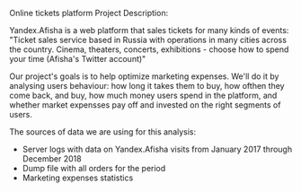 Online tickets  platform
Project Description:

Yandex.Afisha is a web platform that sales tickets for many kinds of events:
"Ticket sales service based in Russia with operations in many cities across the country. Cinema, theaters, concerts, exhibitions - choose how to spend your time (Afisha's Twitter account)"

Our project's goals is to help optimize marketing expenses.
We'll do it by analysing users behaviour: how long it takes them to buy, how ofthen they come back, and buy, how much money users spend in the platform, and whether market expensses pay off and invested on the right segments of users.

The sources of data we are using for this analysis:
- Server logs with data on Yandex.Afisha visits from January 2017 through December 2018
- Dump file with all orders for the period
- Marketing expenses statistics
